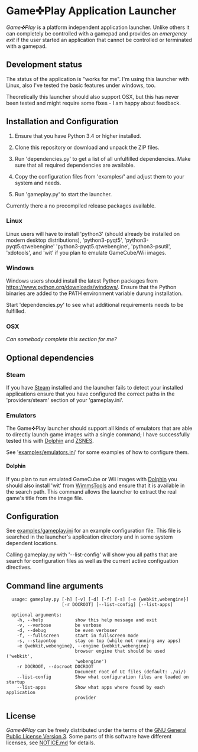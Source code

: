 # Game✜Play Application Launcher

_Game✜Play_ is a platform independent application launcher.
Unlike others it can completely be controlled with a gamepad
and provides an _emergency exit_ if the user started an
application that cannot be controlled or terminated with a
gamepad.

## Development status

The status of the application is "works for me". I'm using this launcher
with Linux, also I've tested the basic features under windows, too.

Theoretically this launcher should also support OSX, but this has
never been tested and might require some fixes - I am happy about feedback.

## Installation and Configuration

1. Ensure that you have Python 3.4 or higher installed.

2. Clone this repository or download and unpack the ZIP files.

3. Run 'dependencies.py' to get a list of all unfulfilled dependencies.
  Make sure that all required dependencies are available.

4. Copy the configuration files from 'examples/' and adjust them to
  your system and needs.

5. Run 'gameplay.py' to start the launcher.

Currently there a no precompiled release packages available.

### Linux

Linux users will have to install 'python3' (should already be installed
on modern desktop distributions), 'python3-pyqt5', 'python3-pyqt5.qtwebengine'
'python3-pyqt5.qtwebengine', 'python3-psutil', 'xdotools', and 'wit' if you
plan to emulate GameCube/Wii images.

### Windows

Windows users should install the latest Python packages from
https://www.python.org/downloads/windows/. Ensure that the Python binaries
are added to the PATH environment variable durung installation.

Start 'dependencies.py' to see what additional requirements needs to
be fulfilled.

### OSX

_Can somebody complete this section for me?_

## Optional dependencies

### Steam

If you have [Steam](http://store.steampowered.com/) installed and the launcher
fails to detect your installed applications ensure that you have configured
the correct paths in the  'providers/steam' section of your 'gameplay.ini'.

### Emulators

The Game✜Play launcher should support all kinds of emulators that are able
to directly launch game images with a single command; I have successfully
tested this with [Dolphin](https://dolphin-emu.org/) and [ZSNES](http://www.zsnes.com/).

See '[examples/emulators.ini](examples/emulators.ini)' for some examples of how to configure them.

#### Dolphin

If you plan to run emulated GameCube or Wii images with [Dolphin](https://dolphin-emu.org/)
you should also install 'wit' from [WimmsTools](https://wit.wiimm.de/) and
ensure that it is available in the search path. This command allows
the launcher to extract the real game's title from the image file.

## Configuration

See [examples/gameplay.ini](examples/gameplay.ini) for an example configuration file.
This file is searched in the launcher's application directory
and in some system dependent locations.

Calling gameplay.py with '--list-config' will show you all
paths that are search for configuration files as well as
the current active configuation directives.

## Command line arguments

```
  usage: gameplay.py [-h] [-v] [-d] [-f] [-s] [-e {webkit,webengine}]
                     [-r DOCROOT] [--list-config] [--list-apps]
  
  optional arguments:
    -h, --help            show this help message and exit
    -v, --verbose         be verbose
    -d, --debug           be even verboser
    -f, --fullscreen      start in fullscreen mode
    -s, --stayontop       stay on top (while not running any apps)
    -e {webkit,webengine}, --engine {webkit,webengine}
                          browser engine that should be used ('webkit',
                          'webengine')
    -r DOCROOT, --docroot DOCROOT
                          Document root of UI files (default: ./ui/)
    --list-config         Show what configuration files are loaded on startup
    --list-apps           Show what apps where found by each application
                          provider
```

## License

_Game✜Play_ can be freely distributed under the terms of the
[GNU General Public License Version 3](LICENSE.txt). Some parts
of this software have different licenses, see [NOTICE.md](NOTICE.md)
for details.
